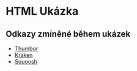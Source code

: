 # HTML Ukázka

## Odkazy zmíněné během ukázek

- [Thumbor](http://thumbor.org/)
- [Kraken](https://kraken.io/web-interface)
- [Squoosh](https://squoosh.app/)
